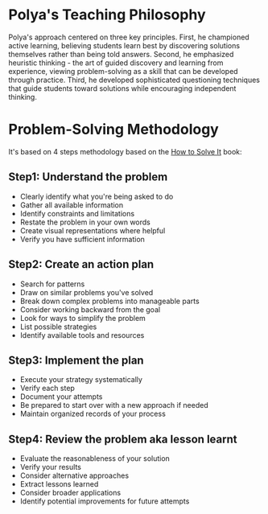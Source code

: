 # Polya's Teaching Philosophy
Polya's approach centered on three key principles. First, he championed active learning, believing students learn best by discovering solutions themselves rather than being told answers. Second, he emphasized heuristic thinking - the art of guided discovery and learning from experience, viewing problem-solving as a skill that can be developed through practice. Third, he developed sophisticated questioning techniques that guide students toward solutions while encouraging independent thinking.

# Problem-Solving Methodology
It's based on 4 steps methodology based on the [How to Solve It](https://press.princeton.edu/books/paperback/9780691164076/how-to-solve-it) book:
## Step1: Understand the problem
- Clearly identify what you're being asked to do
- Gather all available information
- Identify constraints and limitations
- Restate the problem in your own words
- Create visual representations where helpful
- Verify you have sufficient information
## Step2: Create an action plan
- Search for patterns
- Draw on similar problems you've solved
- Break down complex problems into manageable parts
- Consider working backward from the goal
- Look for ways to simplify the problem
- List possible strategies
- Identify available tools and resources

## Step3: Implement the plan
- Execute your strategy systematically
- Verify each step
- Document your attempts
- Be prepared to start over with a new approach if needed
- Maintain organized records of your process

## Step4: Review the problem aka lesson learnt
- Evaluate the reasonableness of your solution
- Verify your results
- Consider alternative approaches
- Extract lessons learned
- Consider broader applications
- Identify potential improvements for future attempts




